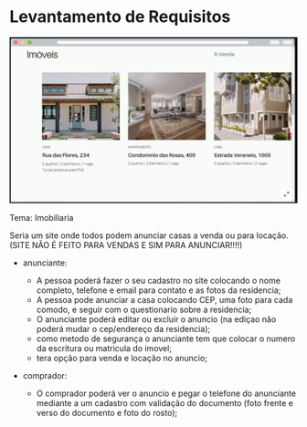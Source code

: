 # Levantamento de Requisitos

![Foto1](./Imagens/Foto1.jpeg)

Tema: Imobiliaria

Seria um site onde todos podem anunciar casas a venda ou para locação. (SITE NÃO É FEITO PARA VENDAS E SIM PARA ANUNCIAR!!!!)


- anunciante: 
    - A pessoa poderá fazer o seu cadastro no site colocando o nome completo, telefone e email para contato e as fotos da residencia;
    - A pessoa pode anunciar a casa colocando CEP, uma foto para cada comodo, e seguir com o questionario sobre a residencia;
    - O anunciante poderá editar ou excluir o anuncio (na ediçao não poderá mudar o cep/endereço da residencia);
    - como metodo de segurança o anunciante tem que colocar o numero da escritura ou matricula do imovel;
    - tera opção para venda e locação no anuncio;

- comprador: 
    - O comprador poderá ver o anuncio e pegar o telefone do anunciante mediante a um cadastro com validação do documento (foto frente e verso do documento e foto do rosto);